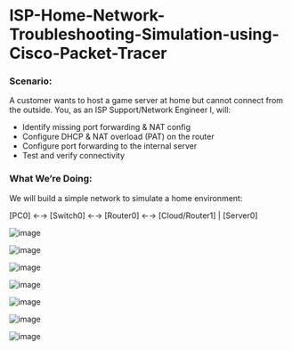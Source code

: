 # ISP-Home-Network-Troubleshooting-Simulation-using-Cisco-Packet-Tracer

### Scenario:
A customer wants to host a game server at home but cannot connect from the outside. You, as an ISP Support/Network Engineer I, will:

- Identify missing port forwarding & NAT config
- Configure DHCP & NAT overload (PAT) on the router
- Configure port forwarding to the internal server
- Test and verify connectivity

### What We’re Doing:
We will build a simple network to simulate a home environment:

[PC0] ←→ [Switch0] ←→ [Router0] ←→ [Cloud/Router1]
                      |
                  [Server0]

![image](https://github.com/user-attachments/assets/a9c2ea97-782f-4450-8121-73136d7fd037)

![image](https://github.com/user-attachments/assets/0330afde-6917-4a5b-8f05-55e136bfcb1e)

![image](https://github.com/user-attachments/assets/808c6f82-fd78-4ddf-b4fc-1fa7c8a72d4c)

![image](https://github.com/user-attachments/assets/fefff467-0b4b-4384-a9b4-96ed689e5f43)

![image](https://github.com/user-attachments/assets/72ffc2f5-8d45-47da-859f-fb82ae528cd2)

![image](https://github.com/user-attachments/assets/5d81bc2a-e449-4f43-922e-5dcf16e640a6)

![image](https://github.com/user-attachments/assets/3d133891-96dd-4ecf-b578-38e8a0c900c9)
